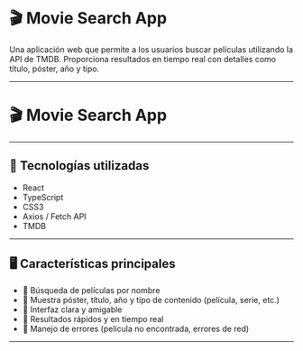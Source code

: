 # 🎬 Movie Search App

Una aplicación web que permite a los usuarios buscar películas utilizando la API de TMDB. Proporciona resultados en tiempo real con detalles como título, póster, año y tipo.

---

# 🎬 Movie Search App




---

## 🚀 Tecnologías utilizadas

- React
- TypeScript
- CSS3
- Axios / Fetch API
- TMDB

---

## 🖥️ Características principales

- 📌 Búsqueda de películas por nombre
- 📌 Muestra póster, título, año y tipo de contenido (película, serie, etc.)
- 📌 Interfaz clara y amigable
- 📌 Resultados rápidos y en tiempo real
- 📌 Manejo de errores (película no encontrada, errores de red)

---

